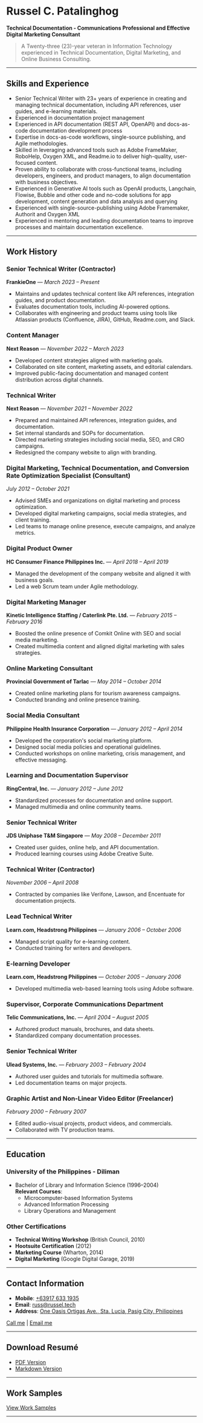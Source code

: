 # Russel C. Patalinghog
**Technical Documentation - Communications Professional and Effective Digital Marketing Consultant**

> A Twenty-three (23)-year veteran in Information Technology experienced in Technical Documentation, Digital Marketing, and Online Business Consulting.

---

## Skills and Experience
- Senior Technical Writer with 23+ years of experience in creating and managing technical documentation, including API references, user guides, and e-learning materials.
- Experienced in documentation project management
- Experienced in API documentation (REST API, OpenAPI) and docs-as-code documentation development process
- Expertise in docs-as-code workflows, single-source publishing, and Agile methodologies.
- Skilled in leveraging advanced tools such as Adobe FrameMaker, RoboHelp, Oxygen XML, and Readme.io to deliver high-quality, user-focused content.
- Proven ability to collaborate with cross-functional teams, including developers, engineers, and product managers, to align documentation with business objectives.
- Experienced in Generative AI tools such as OpenAI products, Langchain, Flowise, Bubble and other code and no-code solutions for app development, content generation and data analysis and querying
- Experienced with single-source-publishing using Adobe Framemaker, Authorit and Oxygen XML
- Experienced in mentoring and leading documentation teams to improve processes and maintain documentation excellence.


---

## Work History

### **Senior Technical Writer (Contractor)**  
**FrankieOne** — *March 2023 – Present*
- Maintains and updates technical content like API references, integration guides, and product documentation.
- Evaluates documentation tools, including AI-powered options.
- Collaborates with engineering and product teams using tools like Atlassian products (Confluence, JIRA), GitHub, Readme.com, and Slack.

### **Content Manager**  
**Next Reason** — *November 2022 – March 2023*
- Developed content strategies aligned with marketing goals.
- Collaborated on site content, marketing assets, and editorial calendars.
- Improved public-facing documentation and managed content distribution across digital channels.

### **Technical Writer**  
**Next Reason** — *November 2021 – November 2022*
- Prepared and maintained API references, integration guides, and documentation.
- Set internal standards and SOPs for documentation.
- Directed marketing strategies including social media, SEO, and CRO campaigns.
- Redesigned the company website to align with branding.

### **Digital Marketing, Technical Documentation, and Conversion Rate Optimization Specialist (Consultant)**  
*July 2012 – October 2021*
- Advised SMEs and organizations on digital marketing and process optimization.
- Developed digital marketing campaigns, social media strategies, and client training.
- Led teams to manage online presence, execute campaigns, and analyze metrics.

### **Digital Product Owner**  
**HC Consumer Finance Philippines Inc.** — *April 2018 – April 2019*
- Managed the development of the company website and aligned it with business goals.
- Led a web Scrum team under Agile methodology.

### **Digital Marketing Manager**  
**Kinetic Intelligence Staffing / Caterlink Pte. Ltd.** — *February 2015 – February 2016*
- Boosted the online presence of Comkit Online with SEO and social media marketing.
- Created multimedia content and aligned digital marketing with sales strategies.

### **Online Marketing Consultant**  
**Provincial Government of Tarlac** — *May 2014 – October 2014*
- Created online marketing plans for tourism awareness campaigns.
- Conducted branding and online presence training.

### **Social Media Consultant**  
**Philippine Health Insurance Corporation** — *January 2012 – April 2014*
- Developed the corporation's social marketing platform.
- Designed social media policies and operational guidelines.
- Conducted workshops on online marketing, crisis management, and effective messaging.

### **Learning and Documentation Supervisor**  
**RingCentral, Inc.** — *January 2012 – June 2012*
- Standardized processes for documentation and online support.
- Managed multimedia and online community teams.

### **Senior Technical Writer**  
**JDS Uniphase T&M Singapore** — *May 2008 – December 2011*
- Created user guides, online help, and API documentation.
- Produced learning courses using Adobe Creative Suite.

### **Technical Writer (Contractor)**  
*November 2006 – April 2008*
- Contracted by companies like Verifone, Lawson, and Encentuate for documentation projects.

### **Lead Technical Writer**  
**Learn.com, Headstrong Philippines** — *January 2006 – October 2006*
- Managed script quality for e-learning content.
- Conducted training for writers and developers.

### **E-learning Developer**  
**Learn.com, Headstrong Philippines** — *October 2005 – January 2006*
- Developed multimedia web-based learning tools using Adobe software.

### **Supervisor, Corporate Communications Department**  
**Telic Communications, Inc.** — *April 2004 – August 2005*
- Authored product manuals, brochures, and data sheets.
- Standardized company documentation processes.

### **Senior Technical Writer**  
**Ulead Systems, Inc.** — *February 2003 – February 2004*
- Authored user guides and tutorials for multimedia software.
- Led documentation teams on major projects.

### **Graphic Artist and Non-Linear Video Editor (Freelancer)**  
*February 2000 – February 2007*
- Edited audio-visual projects, product videos, and commercials.
- Collaborated with TV production teams.

---

## Education

### **University of the Philippines - Diliman**  
- Bachelor of Library and Information Science (1996–2004)  
**Relevant Courses**:  
  - Microcomputer-based Information Systems  
  - Advanced Information Processing  
  - Library Operations and Management

### **Other Certifications**  
- **Technical Writing Workshop** (British Council, 2010)  
- **Hootsuite Certification** (2012)  
- **Marketing Course** (Wharton, 2014)  
- **Digital Marketing** (Google Digital Garage, 2019)

---

## Contact Information
- **Mobile**: [+63917 633 1935](tel:+639176331935)  
- **Email**: [russ@russel.tech](mailto:russel.tech.ph@gmail.com)  
- **Address**: [One Oasis Ortigas Ave., Sta. Lucia, Pasig City, Philippines](https://goo.gl/maps/6hUo9J1dvdNLBBqJ6)

[Call me](tel:+639176331935) | [Email me](mailto:russel.tech.ph@gmail.com)

---

## Download Resumé
- [PDF Version](https://russel.tech/profile/resume/russeltech_resume_2024.pdf)  
- [Markdown Version](https://russel.tech/profile/resume/russeltech_resume_2024.md)

---

## Work Samples
[View Work Samples](https://bit.ly/worksrusseltech)

---
